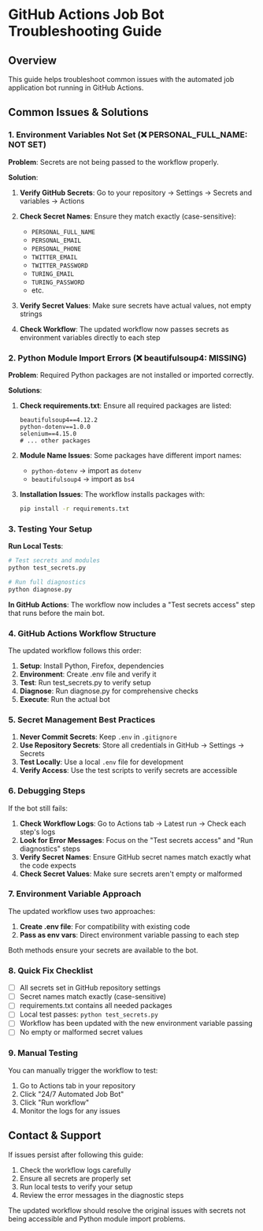 # GitHub Actions Job Bot Troubleshooting Guide

## Overview
This guide helps troubleshoot common issues with the automated job application bot running in GitHub Actions.

## Common Issues & Solutions

### 1. Environment Variables Not Set (❌ PERSONAL_FULL_NAME: NOT SET)

**Problem**: Secrets are not being passed to the workflow properly.

**Solution**:
1. **Verify GitHub Secrets**: Go to your repository → Settings → Secrets and variables → Actions
2. **Check Secret Names**: Ensure they match exactly (case-sensitive):
   - `PERSONAL_FULL_NAME`
   - `PERSONAL_EMAIL`
   - `PERSONAL_PHONE`
   - `TWITTER_EMAIL`
   - `TWITTER_PASSWORD`
   - `TURING_EMAIL`
   - `TURING_PASSWORD`
   - etc.

3. **Verify Secret Values**: Make sure secrets have actual values, not empty strings

4. **Check Workflow**: The updated workflow now passes secrets as environment variables directly to each step

### 2. Python Module Import Errors (❌ beautifulsoup4: MISSING)

**Problem**: Required Python packages are not installed or imported correctly.

**Solutions**:
1. **Check requirements.txt**: Ensure all required packages are listed:
   ```
   beautifulsoup4==4.12.2
   python-dotenv==1.0.0
   selenium==4.15.0
   # ... other packages
   ```

2. **Module Name Issues**: Some packages have different import names:
   - `python-dotenv` → import as `dotenv`
   - `beautifulsoup4` → import as `bs4`

3. **Installation Issues**: The workflow installs packages with:
   ```bash
   pip install -r requirements.txt
   ```

### 3. Testing Your Setup

**Run Local Tests**:
```bash
# Test secrets and modules
python test_secrets.py

# Run full diagnostics
python diagnose.py
```

**In GitHub Actions**:
The workflow now includes a "Test secrets access" step that runs before the main bot.

### 4. GitHub Actions Workflow Structure

The updated workflow follows this order:
1. **Setup**: Install Python, Firefox, dependencies
2. **Environment**: Create .env file and verify it
3. **Test**: Run test_secrets.py to verify setup
4. **Diagnose**: Run diagnose.py for comprehensive checks
5. **Execute**: Run the actual bot

### 5. Secret Management Best Practices

1. **Never Commit Secrets**: Keep `.env` in `.gitignore`
2. **Use Repository Secrets**: Store all credentials in GitHub → Settings → Secrets
3. **Test Locally**: Use a local `.env` file for development
4. **Verify Access**: Use the test scripts to verify secrets are accessible

### 6. Debugging Steps

If the bot still fails:

1. **Check Workflow Logs**: Go to Actions tab → Latest run → Check each step's logs
2. **Look for Error Messages**: Focus on the "Test secrets access" and "Run diagnostics" steps
3. **Verify Secret Names**: Ensure GitHub secret names match exactly what the code expects
4. **Check Secret Values**: Make sure secrets aren't empty or malformed

### 7. Environment Variable Approach

The updated workflow uses two approaches:
1. **Create .env file**: For compatibility with existing code
2. **Pass as env vars**: Direct environment variable passing to each step

Both methods ensure your secrets are available to the bot.

### 8. Quick Fix Checklist

- [ ] All secrets set in GitHub repository settings
- [ ] Secret names match exactly (case-sensitive)
- [ ] requirements.txt contains all needed packages
- [ ] Local test passes: `python test_secrets.py`
- [ ] Workflow has been updated with the new environment variable passing
- [ ] No empty or malformed secret values

### 9. Manual Testing

You can manually trigger the workflow to test:
1. Go to Actions tab in your repository
2. Click "24/7 Automated Job Bot"
3. Click "Run workflow"
4. Monitor the logs for any issues

## Contact & Support

If issues persist after following this guide:
1. Check the workflow logs carefully
2. Ensure all secrets are properly set
3. Run local tests to verify your setup
4. Review the error messages in the diagnostic steps

The updated workflow should resolve the original issues with secrets not being accessible and Python module import problems.
